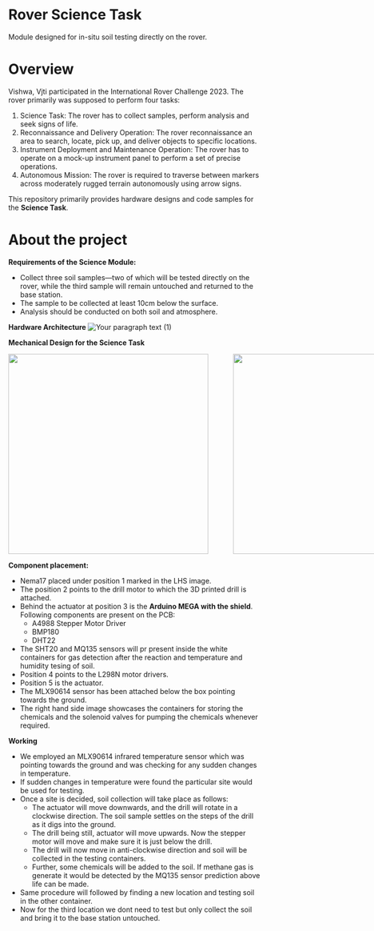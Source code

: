 # Rover Science Task
Module designed for in-situ soil testing directly on the rover.

# Overview
Vishwa, Vjti participated in the International Rover Challenge 2023. The rover primarily was supposed to perform four tasks: 
1. Science Task: The rover has to collect samples, perform analysis and seek signs of life.
2. Reconnaissance and Delivery Operation: The rover reconnaissance an area to search, locate, pick up, and deliver objects to specific locations.
3. Instrument Deployment and Maintenance Operation: The rover has to operate on a mock-up instrument panel to perform a set of precise operations.
4. Autonomous Mission: The rover is required to traverse between markers across moderately rugged terrain autonomously using arrow signs.

This repository primarily provides hardware designs and code samples for the **Science Task**. 

# About the project
**Requirements of the Science Module:**
- Collect three soil samples—two of which will be tested directly on the rover, while the third sample will remain untouched and returned to the base station.
- The sample to be collected at least 10cm below the surface.
- Analysis should be conducted on both soil and atmosphere.

**Hardware Architecture**
![Your paragraph text (1)](https://github.com/user-attachments/assets/4a7da446-41b4-45cb-a813-346f8f3a9b57)

**Mechanical Design for the Science Task**
<div style="display: flex; gap: 50px;">
  <img src="https://github.com/user-attachments/assets/25ba1a3a-6c04-4f86-8cbf-a7758d4d1227" style="height:400px;">
  <img src="https://github.com/user-attachments/assets/a7b5eeca-0aac-46d9-84c4-707d1d9a66e2" style="height:400px;">
</div>

**Component placement:**
- Nema17 placed under position 1 marked in the LHS image.
- The position 2 points to the drill motor to which the 3D printed drill is attached.
- Behind the actuator at position 3 is the ****Arduino MEGA with the shield****. Following components are present on the PCB:
  -  A4988 Stepper Motor Driver
  -  BMP180
  -  DHT22
- The SHT20 and MQ135 sensors will pr present inside the white containers for gas detection after the reaction and temperature and humidity tesing of soil.
- Position 4 points to the L298N motor drivers.
- Position 5 is the actuator.
- The MLX90614 sensor has been attached below the box pointing towards the ground.
- The right hand side image showcases the containers for storing the chemicals and the solenoid valves for pumping the chemicals whenever required.

**Working**
- We employed an MLX90614 infrared temperature sensor which was pointing towards the ground and was checking for any sudden changes in temperature.
- If sudden changes in temperature were found the particular site would be used for testing.
- Once a site is decided, soil collection will take place as follows:
    - The actuator will move downwards, and the drill will rotate in a clockwise direction. The soil sample settles on the steps of the drill as it digs into the ground.
    - The drill being still, actuator will move upwards. Now the stepper motor will move and make sure it is just below the drill.
    - The drill will now move in anti-clockwise direction and soil will be collected in the testing containers.
    - Further, some chemicals will be added to the soil. If methane gas is generate it would be detected by the MQ135 sensor prediction above life can be made.
- Same procedure will followed by finding a new location and testing soil in the other container.
- Now for the third location we dont need to test but only collect the soil and bring it to the base station untouched.
